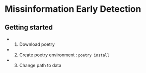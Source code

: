 # Missinformation Early Detection

## Getting started
- 1. Download poetry
- 2. Create poetry environment : `poetry install`
- 3. Change path to data
